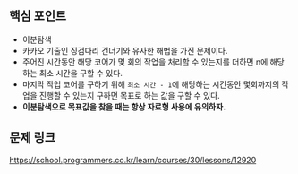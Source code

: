 ## 핵심 포인트

- 이분탐색
- 카카오 기출인 징검다리 건너기와 유사한 해법을 가진 문제이다.
- 주어진 시간동안 해당 코어가 몇 회의 작업을 처리할 수 있는지를 더하면 n에 해당하는 최소 시간을 구할 수 있다.
- 마지막 작업 코어를 구하기 위해 `최소 시간 - 1`에 해당하는 시간동안 몇회까지의 작업을 진행할 수 있는지 구하면 목표로 하는 값을 구할 수 있다.
- **이분탐색으로 목표값을 찾을 때는 항상 자료형 사용에 유의하자.**

## 문제 링크

https://school.programmers.co.kr/learn/courses/30/lessons/12920

